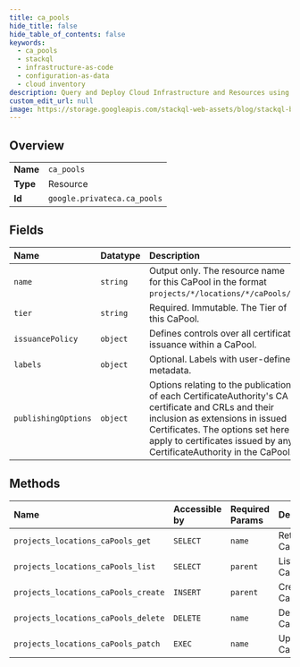 ```yaml
---
title: ca_pools
hide_title: false
hide_table_of_contents: false
keywords:
  - ca_pools
  - stackql
  - infrastructure-as-code
  - configuration-as-data
  - cloud inventory
description: Query and Deploy Cloud Infrastructure and Resources using SQL
custom_edit_url: null
image: https://storage.googleapis.com/stackql-web-assets/blog/stackql-blog-post-featured-image.png
---
```

  
    

## Overview
<table><tbody>
<tr><td><b>Name</b></td><td><code>ca_pools</code></td></tr>
<tr><td><b>Type</b></td><td>Resource</td></tr>
<tr><td><b>Id</b></td><td><code>google.privateca.ca_pools</code></td></tr>
</tbody></table>

## Fields
| Name | Datatype | Description |
|:-----|:---------|:------------|
| `name` | `string` | Output only. The resource name for this CaPool in the format `projects/*/locations/*/caPools/*`. |
| `tier` | `string` | Required. Immutable. The Tier of this CaPool. |
| `issuancePolicy` | `object` | Defines controls over all certificate issuance within a CaPool. |
| `labels` | `object` | Optional. Labels with user-defined metadata. |
| `publishingOptions` | `object` | Options relating to the publication of each CertificateAuthority's CA certificate and CRLs and their inclusion as extensions in issued Certificates. The options set here apply to certificates issued by any CertificateAuthority in the CaPool. |
## Methods
| Name | Accessible by | Required Params | Description |
|:-----|:--------------|:----------------|:------------|
| `projects_locations_caPools_get` | `SELECT` | `name` | Returns a CaPool. |
| `projects_locations_caPools_list` | `SELECT` | `parent` | Lists CaPools. |
| `projects_locations_caPools_create` | `INSERT` | `parent` | Create a CaPool. |
| `projects_locations_caPools_delete` | `DELETE` | `name` | Delete a CaPool. |
| `projects_locations_caPools_patch` | `EXEC` | `name` | Update a CaPool. |
